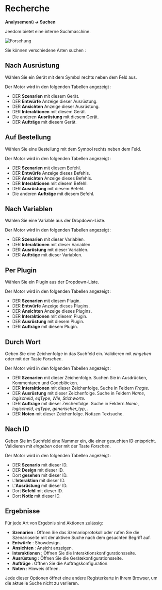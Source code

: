 # Recherche
**Analysemenü → Suchen**

Jeedom bietet eine interne Suchmaschine.

![Forschung](./images/search_intro.gif)

Sie können verschiedene Arten suchen :

## Nach Ausrüstung

Wählen Sie ein Gerät mit dem Symbol rechts neben dem Feld aus.

Der Motor wird in den folgenden Tabellen angezeigt :

- DER **Szenarien** mit diesem Gerät.
- DER **Entwürfe** Anzeige dieser Ausrüstung.
- DER **Ansichten** Anzeige dieser Ausrüstung.
- DER **Interaktionen** mit diesem Gerät.
- Die anderen **Ausrüstung** mit diesem Gerät.
- DER **Aufträge** mit diesem Gerät.

## Auf Bestellung

Wählen Sie eine Bestellung mit dem Symbol rechts neben dem Feld.

Der Motor wird in den folgenden Tabellen angezeigt :

- DER **Szenarien** mit diesem Befehl.
- DER **Entwürfe** Anzeige dieses Befehls.
- DER **Ansichten** Anzeige dieses Befehls.
- DER **Interaktionen** mit diesem Befehl.
- DER **Ausrüstung** mit diesem Befehl.
- Die anderen **Aufträge** mit diesem Befehl.

## Nach Variablen

Wählen Sie eine Variable aus der Dropdown-Liste.

Der Motor wird in den folgenden Tabellen angezeigt :

- DER **Szenarien** mit dieser Variablen.
- DER **Interaktionen** mit dieser Variablen.
- DER **Ausrüstung** mit dieser Variablen.
- DER **Aufträge** mit dieser Variablen.

## Per Plugin

Wählen Sie ein Plugin aus der Dropdown-Liste.

Der Motor wird in den folgenden Tabellen angezeigt :

- DER **Szenarien** mit diesem Plugin.
- DER **Entwürfe** Anzeige dieses Plugins.
- DER **Ansichten** Anzeige dieses Plugins.
- DER **Interaktionen** mit diesem Plugin.
- DER **Ausrüstung** mit diesem Plugin.
- DER **Aufträge** mit diesem Plugin.

## Durch Wort

Geben Sie eine Zeichenfolge in das Suchfeld ein. Validieren mit *eingeben* oder mit der Taste *Forschen*.

Der Motor wird in den folgenden Tabellen angezeigt :

- DER **Szenarien** mit dieser Zeichenfolge.
	Suchen Sie in Ausdrücken, Kommentaren und Codeblöcken.
- DER **Interaktionen** mit dieser Zeichenfolge.
	Suche in Feldern *Fragte*.
- DER **Ausrüstung** mit dieser Zeichenfolge.
	Suche in Feldern *Name*, *logischeId*, *eqType*, *Wie*, *Stichworte*.
- DER **Aufträge** mit dieser Zeichenfolge.
	Suche in Feldern *Name*, *logischeId*, *eqType*, *generischer_typ*, .
- DER **Noten** mit dieser Zeichenfolge.
	Notizen Textsuche.

## Nach ID

Geben Sie im Suchfeld eine Nummer ein, die einer gesuchten ID entspricht. Validieren mit *eingeben* oder mit der Taste *Forschen*.

Der Motor wird in den folgenden Tabellen angezeigt :

- DER **Szenario** mit dieser ID.
- DER **Design** mit dieser ID.
- Dort **gesehen** mit dieser ID.
- L'**Interaktion** mit dieser ID.
- L'**Ausrüstung** mit dieser ID.
- Dort **Befehl** mit dieser ID.
- Dort **Notiz** mit dieser ID.

## Ergebnisse

Für jede Art von Ergebnis sind Aktionen zulässig:
- **Szenarien** : Öffnen Sie das Szenarioprotokoll oder rufen Sie die Szenarioseite mit der aktiven Suche nach dem gesuchten Begriff auf.
- **Entwürfe** : Showdesign.
- **Ansichten** : Ansicht anzeigen.
- **Interaktionen** : Öffnen Sie die Interaktionskonfigurationsseite.
- **Ausrüstung** : Öffnen Sie die Gerätekonfigurationsseite.
- **Aufträge** : Öffnen Sie die Auftragskonfiguration.
- **Noten** : Hinweis öffnen.

Jede dieser Optionen öffnet eine andere Registerkarte in Ihrem Browser, um die aktuelle Suche nicht zu verlieren.

